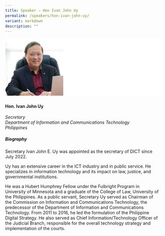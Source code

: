 ```yaml
---
title: Speaker – Hon Ivan John Uy
permalink: /speakers/hon-ivan-john-uy/
variant: markdown
description: ""
---
```

![](/images/2024%20speakers/Hon__Ivan_John_Uy.png)
#### **Hon. Ivan John Uy**

*Secretary <br>
Department of Information and Communications Technology<br>Philippines*

##### **Biography**
Secretary Ivan John E. Uy was appointed as the secretary of DICT since July 2022. 

Uy has an extensive career in the ICT industry and in public service. He specializes in information technology and its impact on law, justice, and governmental institutions. 

He was a Hubert Humphrey Fellow under the Fulbright Program in University of Minnesota and a graduate of the College of Law, University of the Philippines. As a public servant, Secretary Uy served as Chairman of the Commission on Information and Communications Technology, the predecessor of the Department of Information and Communications Technology. From 2011 to 2016, he led the formulation of the Philippine Digital Strategy. He also served as Chief Information/Technology Officer of the Judicial Branch, responsible for the overall technology strategy and implementation of the courts.